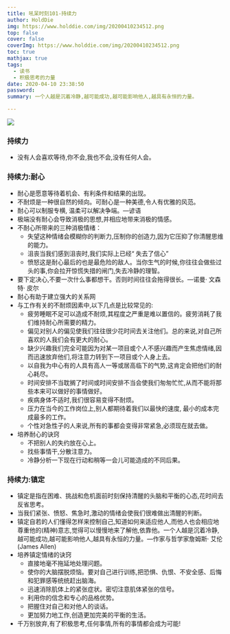 ```yaml
---
title: 吼呆时刻101-持续力
author: HoldDie
img: https://www.holddie.com/img/20200410234512.png
top: false
cover: false
coverImg: https://www.holddie.com/img/20200410234512.png
toc: true
mathjax: true
tags:
  - 读书
  - 积极思考的力量
date: 2020-04-10 23:38:50
password:
summary: 一个人越是沉着冷静,越可能成功,越可能影响他人,越具有永恒的力量。

---
```


![](https://www.holddie.com/img/20200410234512.png)

### 持续力

- 没有人会喜欢等待,你不会,我也不会,没有任何人会。

### 持续力:耐心

- 耐心是愿意等待着机会、有利条件和结果的出现。
- 不耐烦是一种很自然的倾向。可耐心是一种美德,令人有优雅的风范。
- 耐心可以制服专横, 温柔可以解决争端。—谚语
- 极端没有耐心会导致消极的思想,并相应地带来消极的情感。
- 不耐心所带来的三种消极情绪：
  - 失望这种情绪会模糊你的判断力,压制你的创造力,因为它压抑了你清醒思维的能力。
  - 沮丧当我们感到沮丧时,我们实际上已经“ 失去了信心”
  - 愤怒这是耐心最后的也是最危险的敌人。当你生气的时候,你往往会做些过头的事,你会拉开惊慌失措的闸门,失去冷静的理智。
- 要下定决心,不要一次什么事都想干。否则时间往往会拖得很长。—诺曼· 文森特· 皮尔
- 耐心有助于建立强大的关系网
- 与工作有关的不耐烦因素中,以下几点是比较常见的:
  - 疲劳睡眠不足可以造成不耐烦,其程度之严重是难以置信的。疲劳消耗了我们维持耐心所需要的精力。
  - 偏见对别人的偏见使我们往往很少花时间去关注他们。总的来说,对自己所喜欢的人我们会有更大的耐心。
  - 缺少兴趣我们完全可能因为对某一项目或个人不感兴趣而产生焦虑情绪,因而迅速放弃他们,将注意力转到下一项目或个人身上去。
  - 以自我为中心有的人具有高人一等或居高临下的气势,这肯定会把他们的耐心耗尽。
  - 时间安排不当耽搁了时间或时间安排不当会使我们匆匆忙忙,从而不能将那些本来可以做好的事情做好。
  - 疾病身体不适时,我们很容易变得不耐烦。
  - 压力在当今的工作岗位上,别人都期待着我们以最快的速度, 最小的成本完成最多的工作。
  - 个性对急性子的人来说,所有的事都会变得非常紧急,必须现在就去做。
- 培养耐心的诀窍
  - 不把别人的失约放在心上。
  - 找些事情干,分散注意力。
  - 冷静分析一下现在行动和稍等一会儿可能造成的不同后果。

### 持续力:镇定

- 镇定是指在困难、挑战和危机面前时刻保持清醒的头脑和平衡的心态,花时间去反省思考。
- 当我们紧张、愤怒、焦急时,激动的情绪会使我们很难做出清醒的判断。
- 镇定自若的人们懂得怎样来控制自己,知道如何来适应他人,而他人也会相应地尊重他的(精神)意志,觉得可以慢慢地来了解他,依靠他。一个人越是沉着冷静,越可能成功,越可能影响他人,越具有永恒的力量。—作家与哲学家詹姆斯· 艾伦(James Allen)
- 培养镇定情绪的诀窍
  - 直接地毫不拖延地处理问题。
  - 使你的大脑摆脱烦恼。要对自己进行训练,把恐惧、仇恨、不安全感、后悔和犯罪感等统统赶出脑海。
  - 迅速消除肌体上的紧张症状。密切注意肌体紧张的信号。
  - 利用你的信念和专心的品格优势。
  - 把握住对自己和对他人的谈话。
  - 更加努力地工作,创造更加完美的平衡的生活。
- 千万别放弃,有了积极思考,任何事情,所有的事情都会成为可能!